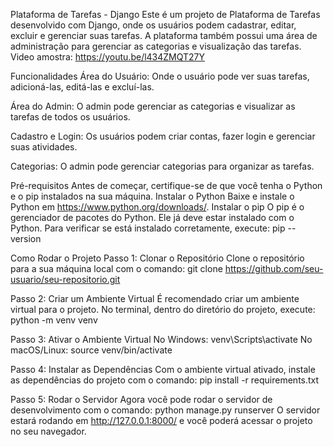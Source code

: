 Plataforma de Tarefas - Django
Este é um projeto de Plataforma de Tarefas desenvolvido com Django, onde os usuários podem cadastrar, editar, excluir e gerenciar suas tarefas. A plataforma também possui uma área de administração para gerenciar as categorias e visualização das tarefas.
Video amostra: https://youtu.be/l434ZMQT27Y

Funcionalidades
Área do Usuário: Onde o usuário pode ver suas tarefas, adicioná-las, editá-las e excluí-las.

Área do Admin: O admin pode gerenciar as categorias e visualizar as tarefas de todos os usuários.

Cadastro e Login: Os usuários podem criar contas, fazer login e gerenciar suas atividades.

Categorias: O admin pode gerenciar categorias para organizar as tarefas.

Pré-requisitos
Antes de começar, certifique-se de que você tenha o Python e o pip instalados na sua máquina.
Instalar o Python
Baixe e instale o Python em https://www.python.org/downloads/.
Instalar o pip
O pip é o gerenciador de pacotes do Python. Ele já deve estar instalado com o Python. Para verificar se está instalado corretamente, execute: pip --version

Como Rodar o Projeto
Passo 1: Clonar o Repositório
Clone o repositório para a sua máquina local com o comando: git clone https://github.com/seu-usuario/seu-repositorio.git

Passo 2: Criar um Ambiente Virtual
É recomendado criar um ambiente virtual para o projeto. No terminal, dentro do diretório do projeto, execute: python -m venv venv

Passo 3: Ativar o Ambiente Virtual
No Windows: venv\Scripts\activate
No macOS/Linux: source venv/bin/activate

Passo 4: Instalar as Dependências
Com o ambiente virtual ativado, instale as dependências do projeto com o comando: pip install -r requirements.txt

Passo 5: Rodar o Servidor
Agora você pode rodar o servidor de desenvolvimento com o comando: python manage.py runserver
O servidor estará rodando em http://127.0.0.1:8000/ e você poderá acessar o projeto no seu navegador.










